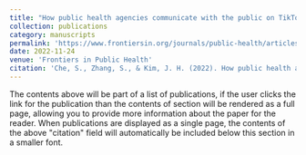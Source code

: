 ```yaml
---
title: "How public health agencies communicate with the public on TikTok under the normalization of COVID-19: A case of 2022 Shanghai's outbreak"
collection: publications
category: manuscripts
permalink: 'https://www.frontiersin.org/journals/public-health/articles/10.3389/fpubh.2022.1039405/full'
date: 2022-11-24
venue: 'Frontiers in Public Health'
citation: 'Che, S., Zhang, S., & Kim, J. H. (2022). How public health agencies communicate with the public on TikTok under the normalization of COVID-19: A case of 2022 Shanghai's outbreak. Frontiers in Public Health, 10, 1039405.'
---
```


The contents above will be part of a list of publications, if the user clicks the link for the publication than the contents of section will be rendered as a full page, allowing you to provide more information about the paper for the reader. When publications are displayed as a single page, the contents of the above "citation" field will automatically be included below this section in a smaller font.
